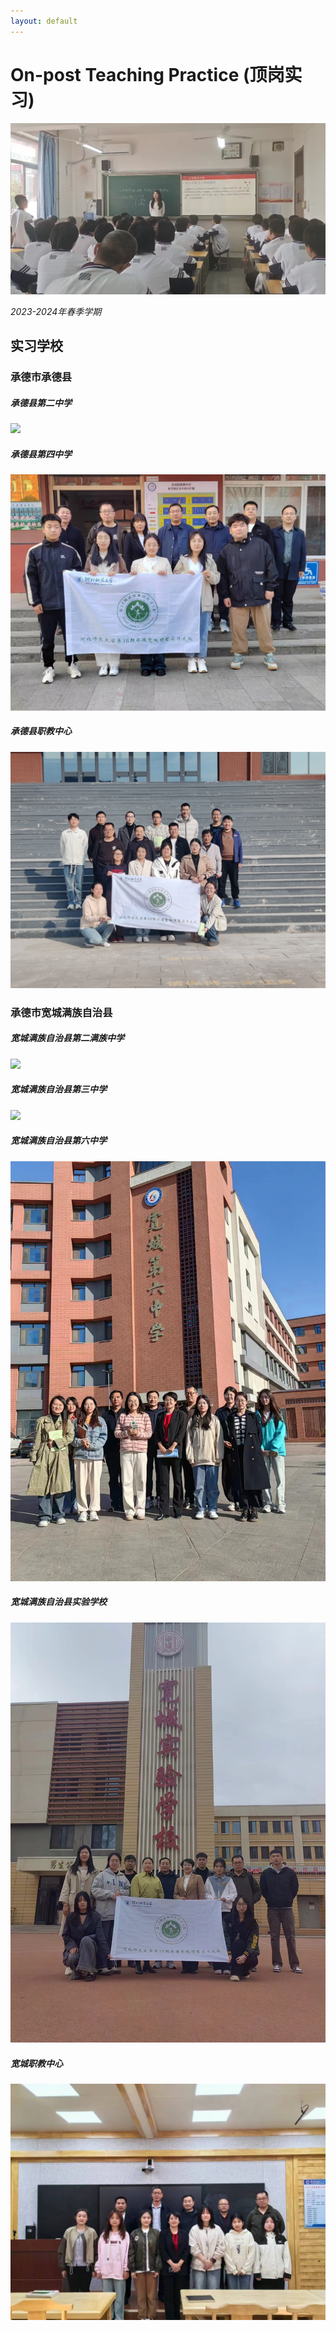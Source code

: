 ```yaml
---
layout: default
---
```


# On-post Teaching Practice (顶岗实习)

![](/image/On-Post-Teaching-Practice.jpg)

*2023-2024年春季学期*

## 实习学校

### 承德市承德县

##### 承德县第二中学

![](./image/chengde_erzhong.jpg)

##### 承德县第四中学

![](./image/chengde_sizhong.jpg)

##### 承德县职教中心

![](./image/chengde_zhijiao.jpg)

### 承德市宽城满族自治县

##### 宽城满族自治县第二满族中学

![](./image/kuancheng_erzhong.jpg)

##### 宽城满族自治县第三中学

![](./image/kuancheng_sanzhong.jpg)

##### 宽城满族自治县第六中学

![](./image/kuancheng_liuzhong.jpg)

##### 宽城满族自治县实验学校

![](./image/kuancheng_shiyan.jpg)

##### 宽城职教中心

![](./image/kuancheng_zhijiao.jpg)